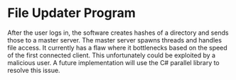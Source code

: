 # File Updater Program
After the user logs in, the software creates hashes of a directory and sends those to a master server. The master server spawns threads and handles file access. It currently has a flaw where it bottlenecks based on the speed of the first connected client. This unfortunately could be exploited by a malicious user. A future implementation will use the C# parallel library to resolve this issue.
